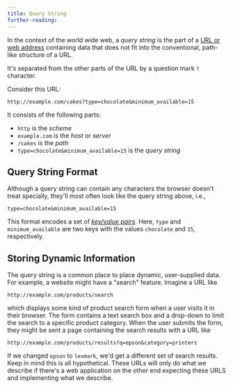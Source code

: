 ```yaml
---
title: Query String
further-reading:
---
```

In the context of the world wide web, a _query string_ is the part of a [URL or
web address](/url) containing data that does not fit
into the conventional, path-like structure of a URL.

It's separated from the other parts of the URL by a question mark `?` character.

Consider this URL:

```text
http://example.com/cakes?type=chocolate&minimum_available=15
```

It consists of the following parts:

- `http` is the _scheme_
- `example.com` is the _host_ or _server_
- `/cakes` is the _path_
- `type=chocolate&minimum_available=15` is the _query string_

## Query String Format

Although a query string can contain any characters the browser doesn't treat
specially, they'll most often look like the query string above, i.e.,

```text
type=chocolate&minimum_available=15
```

This format encodes a set of [_key/value pairs_](/key-value-pair).  Here, `type`
and `minimum_available` are two keys with the values `chocolate` and `15`,
respectively.

## Storing Dynamic Information

The query string is a common place to place dynamic, user-supplied data.  For
example, a website might have a "search" feature.  Imagine a URL like

```text
http://example.com/products/search
```

which displays some kind of product search form when a user visits it in their
browser.  The form contains a text search box and a drop-down to limit the
search to a specific product category.  When the user submits the form, they
might be sent a page containing the search results with a URL like

```text
http://example.com/products/results?q=epson&category=printers
```

If we changed `epson` to `lexmark`, we'd get a different set of search results.
Keep in mind this is all hypothetical. These URLs will only do what we describe
if there's a web application on the other end expecting these URLS and
implementing what we describe.
